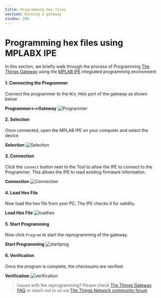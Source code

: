 ```yaml
---
title: Programming hex files
section: Running a gateway
zindex: 200
---
```


# Programming hex files using MPLABX IPE
In this section, we briefly walk through the process of Programming [The Things Gateway](../gateway/index.md) using the [MPLAB IPE](http://microchipdeveloper.com/ipe:start) integrated programming environment

#### 1. Connecting the Programmer
Connect the programmer to the `MCU_PROG` port of the gateway as shown below

   **Programmer<-->Gateway**
    ![Programmer](programmer.jpg)

#### 2. Selection
Once connected, open the MPLAB IPE on your computer and select the device

   **Selection**
    ![Selection](ipe_1_selected.png)

#### 3. Connection
Click the `connect` button next to the Tool to allow the IPE to connect to the Programmer. This allows the IPE to read existing firmware information.

   **Connection**
    ![Connection](ipe_2_connected.png)

#### 4. Load Hex File
Now load the hex file from your PC. The IPE checks it for validity.

   **Load Hex File**
    ![loadhex](ipe_3_selected_hex.png)


#### 5. Start Programming
Now click `Program` to start the reprogramming of the gateway.

   **Start Programming**
    ![startprog](ipe_4_start_progging.png)

#### 6. Verification
Once the program is complete, the checksums are verified. 

   **Verification**
    ![verification](ipe_5_progging_complete.png)

> Issues with the reprogramming? Please check [The Things Gateway FAQ](faq.md) or reach out to us via [The Things Network community forum](https://www.thethingsnetwork.org/forum) 